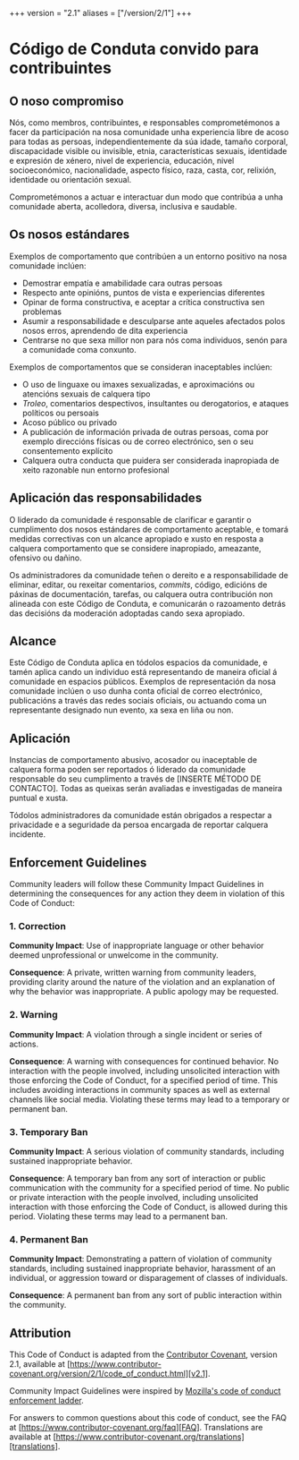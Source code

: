 +++
version = "2.1"
aliases = ["/version/2/1"]
+++

# Código de Conduta convido para contribuintes

## O noso compromiso

Nós, como membros, contribuintes, e responsables comprometémonos a facer da
participación na nosa comunidade unha experiencia libre de acoso para todas as persoas, 
independientemente da súa idade, tamaño corporal, discapacidade visible ou invisible,
etnia, características sexuais, identidade e expresión de xénero, nivel de experiencia,
educación, nivel socioeconómico, nacionalidade, aspecto físico, raza, casta, cor, relixión,
identidade ou orientación sexual.

Comprometémonos a actuar e interactuar dun modo que contribúa a unha comunidade aberta,
acolledora, diversa, inclusiva e saudable.

## Os nosos estándares

Exemplos de comportamento que contribúen a un entorno positivo na nosa comunidade
inclúen:

* Demostrar empatía e amabilidade cara outras persoas
* Respecto ante opinións, puntos de vista e experiencias diferentes 
* Opinar de forma constructiva, e aceptar a crítica constructiva sen problemas
* Asumir a responsabilidade e desculparse ante aqueles afectados polos nosos erros,
  aprendendo de dita experiencia
* Centrarse no que sexa millor non para nós coma individuos, senón para a comunidade coma conxunto.

Exemplos de comportamentos que se consideran inaceptables inclúen: 

* O uso de linguaxe ou imaxes sexualizadas, e aproximacións ou atencións sexuais de calquera tipo
* _Troleo_, comentarios despectivos, insultantes ou derogatorios, e ataques políticos ou persoais
* Acoso público ou privado
* A publicación de información privada de outras persoas, coma por exemplo direccións físicas ou de correo electrónico,
  sen o seu consentemento explícito 
* Calquera outra conducta que puidera ser considerada inapropiada de xeito razonable nun entorno profesional

## Aplicación das responsabilidades

O liderado da comunidade é responsable de clarificar e garantir o cumplimento dos nosos estándares
de comportamento aceptable, e tomará medidas correctivas con un alcance apropiado e xusto en resposta
a calquera comportamento que se considere inapropiado, ameazante, ofensivo ou dañino.

Os administradores da comunidade teñen o dereito e a responsabilidade de eliminar, editar, ou rexeitar 
comentarios, _commits_, código, edicións de páxinas de documentación, tarefas, ou calquera outra contribución
non alineada con este Código de Conduta, e comunicarán o razoamento detrás das decisións da moderación adoptadas
cando sexa apropiado.

## Alcance

Este Código de Conduta aplica en tódolos espacios da comunidade, e tamén aplica
cando un individuo está representando de maneira oficial á comunidade en espacios públicos.
Exemplos de representación da nosa comunidade inclúen o uso dunha conta oficial de 
correo electrónico, publicacións a través das redes sociais oficiais, ou actuando coma 
un representante designado nun evento, xa sexa en liña ou non.

## Aplicación

Instancias de comportamento abusivo, acosador ou inaceptable de calquera forma
poden ser reportados ó liderado da comunidade responsable do seu cumplimento a través
de [INSERTE MÉTODO DE CONTACTO]. Todas as queixas serán avaliadas e investigadas de maneira
puntual e xusta.

Tódolos administradores da comunidade están obrigados a respectar a privacidade e a seguridade
da persoa encargada de reportar calquera incidente.

## Enforcement Guidelines

Community leaders will follow these Community Impact Guidelines in determining
the consequences for any action they deem in violation of this Code of Conduct:

### 1. Correction

**Community Impact**: Use of inappropriate language or other behavior deemed
unprofessional or unwelcome in the community.

**Consequence**: A private, written warning from community leaders, providing
clarity around the nature of the violation and an explanation of why the
behavior was inappropriate. A public apology may be requested.

### 2. Warning

**Community Impact**: A violation through a single incident or series of
actions.

**Consequence**: A warning with consequences for continued behavior. No
interaction with the people involved, including unsolicited interaction with
those enforcing the Code of Conduct, for a specified period of time. This
includes avoiding interactions in community spaces as well as external channels
like social media. Violating these terms may lead to a temporary or permanent
ban.

### 3. Temporary Ban

**Community Impact**: A serious violation of community standards, including
sustained inappropriate behavior.

**Consequence**: A temporary ban from any sort of interaction or public
communication with the community for a specified period of time. No public or
private interaction with the people involved, including unsolicited interaction
with those enforcing the Code of Conduct, is allowed during this period.
Violating these terms may lead to a permanent ban.

### 4. Permanent Ban

**Community Impact**: Demonstrating a pattern of violation of community
standards, including sustained inappropriate behavior, harassment of an
individual, or aggression toward or disparagement of classes of individuals.

**Consequence**: A permanent ban from any sort of public interaction within the
community.

## Attribution

This Code of Conduct is adapted from the [Contributor Covenant][homepage],
version 2.1, available at
[https://www.contributor-covenant.org/version/2/1/code_of_conduct.html][v2.1].

Community Impact Guidelines were inspired by
[Mozilla's code of conduct enforcement ladder][Mozilla CoC].

For answers to common questions about this code of conduct, see the FAQ at
[https://www.contributor-covenant.org/faq][FAQ]. Translations are available at
[https://www.contributor-covenant.org/translations][translations].

[homepage]: https://www.contributor-covenant.org
[v2.1]: https://www.contributor-covenant.org/version/2/1/code_of_conduct.html
[Mozilla CoC]: https://github.com/mozilla/diversity
[FAQ]: https://www.contributor-covenant.org/faq
[translations]: https://www.contributor-covenant.org/translations
